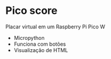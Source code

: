 # Pico score
Placar virtual em um Raspberry Pi Pico W
- Micropython
- Funciona com botões
- Visualização de HTML
